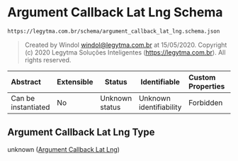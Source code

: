 # Argument Callback Lat Lng Schema

```txt
https://legytma.com.br/schema/argument_callback_lat_lng.schema.json
```




> Created by Windol [windol@legytma.com.br](mailto:windol@legytma.com.br) at 15/05/2020.
> Copyright (c) 2020 Legytma Soluções Inteligentes (<https://legytma.com.br>). All rights reserved.
>

| Abstract            | Extensible | Status         | Identifiable            | Custom Properties | Additional Properties | Access Restrictions | Defined In                                                                                                      |
| :------------------ | ---------- | -------------- | ----------------------- | :---------------- | --------------------- | ------------------- | --------------------------------------------------------------------------------------------------------------- |
| Can be instantiated | No         | Unknown status | Unknown identifiability | Forbidden         | Allowed               | none                | [argument_callback_lat_lng.schema.json](../schema/argument_callback_lat_lng.schema.json) |

## Argument Callback Lat Lng Type

unknown ([Argument Callback Lat Lng](argument_callback_lat_lng.md))
